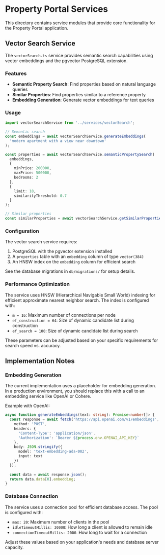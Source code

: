 # Property Portal Services

This directory contains service modules that provide core functionality for the Property Portal application.

## Vector Search Service

The `vectorSearch.ts` service provides semantic search capabilities using vector embeddings and the pgvector PostgreSQL extension.

### Features

- **Semantic Property Search**: Find properties based on natural language queries
- **Similar Properties**: Find properties similar to a reference property
- **Embedding Generation**: Generate vector embeddings for text queries

### Usage

```typescript
import vectorSearchService from '../services/vectorSearch';

// Semantic search
const embeddings = await vectorSearchService.generateEmbeddings(
  'modern apartment with a view near downtown'
);

const properties = await vectorSearchService.semanticPropertySearch(
  embeddings,
  {
    minPrice: 200000,
    maxPrice: 500000,
    bedrooms: 2
  },
  {
    limit: 10,
    similarityThreshold: 0.7
  }
);

// Similar properties
const similarProperties = await vectorSearchService.getSimilarProperties('property-123', 5);
```

### Configuration

The vector search service requires:

1. PostgreSQL with the pgvector extension installed
2. A `properties` table with an `embedding` column of type `vector(384)`
3. An HNSW index on the `embedding` column for efficient search

See the database migrations in `db/migrations/` for setup details.

### Performance Optimization

The service uses HNSW (Hierarchical Navigable Small World) indexing for efficient approximate nearest neighbor search. The index is configured with:

- `m = 16`: Maximum number of connections per node
- `ef_construction = 64`: Size of dynamic candidate list during construction
- `ef_search = 100`: Size of dynamic candidate list during search

These parameters can be adjusted based on your specific requirements for search speed vs. accuracy.

## Implementation Notes

### Embedding Generation

The current implementation uses a placeholder for embedding generation. In a production environment, you should replace this with a call to an embedding service like OpenAI or Cohere.

Example with OpenAI:

```typescript
async function generateEmbeddings(text: string): Promise<number[]> {
  const response = await fetch('https://api.openai.com/v1/embeddings', {
    method: 'POST',
    headers: {
      'Content-Type': 'application/json',
      'Authorization': `Bearer ${process.env.OPENAI_API_KEY}`
    },
    body: JSON.stringify({
      model: 'text-embedding-ada-002',
      input: text
    })
  });
  
  const data = await response.json();
  return data.data[0].embedding;
}
```

### Database Connection

The service uses a connection pool for efficient database access. The pool is configured with:

- `max: 20`: Maximum number of clients in the pool
- `idleTimeoutMillis: 30000`: How long a client is allowed to remain idle
- `connectionTimeoutMillis: 2000`: How long to wait for a connection

Adjust these values based on your application's needs and database server capacity.